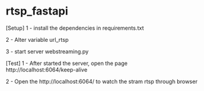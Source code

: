 # rtsp_fastapi

[Setup]
1 - install the dependencies in requirements.txt

2 - Alter variable url_rtsp

3 - start server webstreaming.py

[Test]
1 - After started the server, open the page http://localhost:6064/keep-alive

2 - Open the http://localhost:6064/ to watch the stram rtsp through browser
